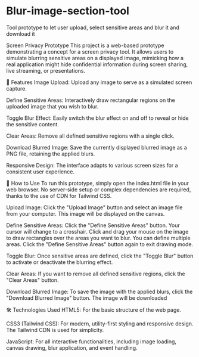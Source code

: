 # Blur-image-section-tool
Tool prototype to let user upload, select sensitive areas and blur it and download it

Screen Privacy Prototype
This project is a web-based prototype demonstrating a concept for a screen privacy tool. It allows users to simulate blurring sensitive areas on a displayed image, mimicking how a real application might hide confidential information during screen sharing, live streaming, or presentations.

🌟 Features
Image Upload: Upload any image to serve as a simulated screen capture.

Define Sensitive Areas: Interactively draw rectangular regions on the uploaded image that you wish to blur.

Toggle Blur Effect: Easily switch the blur effect on and off to reveal or hide the sensitive content.

Clear Areas: Remove all defined sensitive regions with a single click.

Download Blurred Image: Save the currently displayed blurred image as a PNG file, retaining the applied blurs.

Responsive Design: The interface adapts to various screen sizes for a consistent user experience.

🚀 How to Use
To run this prototype, simply open the index.html file in your web browser. No server-side setup or complex dependencies are required, thanks to the use of CDN for Tailwind CSS.

Upload Image: Click the "Upload Image" button and select an image file from your computer. This image will be displayed on the canvas.

Define Sensitive Areas: Click the "Define Sensitive Areas" button. Your cursor will change to a crosshair. Click and drag your mouse on the image to draw rectangles over the areas you want to blur. You can define multiple areas. Click the "Define Sensitive Areas" button again to exit drawing mode.

Toggle Blur: Once sensitive areas are defined, click the "Toggle Blur" button to activate or deactivate the blurring effect.

Clear Areas: If you want to remove all defined sensitive regions, click the "Clear Areas" button.

Download Blurred Image: To save the image with the applied blurs, click the "Download Blurred Image" button. The image will be downloaded

🛠 Technologies Used
HTML5: For the basic structure of the web page.

CSS3 (Tailwind CSS): For modern, utility-first styling and responsive design. The Tailwind CDN is used for simplicity.

JavaScript: For all interactive functionalities, including image loading, canvas drawing, blur application, and event handling.
